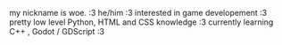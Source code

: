 my nickname is woe. :3
he/him :3
interested in game developement :3 
pretty low level Python, HTML and CSS knowledge :3 
currently learning C++ , Godot / GDScript :3

